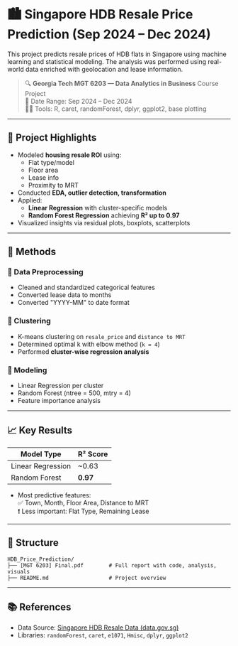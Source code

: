 # 🏙️ Singapore HDB Resale Price Prediction (Sep 2024 – Dec 2024)

This project predicts resale prices of HDB flats in Singapore using machine learning and statistical modeling. The analysis was performed using real-world data enriched with geolocation and lease information.

> 🔍 **Georgia Tech MGT 6203 — Data Analytics in Business** Course Project  
> 📆 Date Range: Sep 2024 – Dec 2024  
> 👩‍💻 Tools: R, caret, randomForest, dplyr, ggplot2, base plotting

---

## 📌 Project Highlights

- Modeled **housing resale ROI** using:
  - Flat type/model
  - Floor area
  - Lease info
  - Proximity to MRT
- Conducted **EDA, outlier detection, transformation**  
- Applied:
  - **Linear Regression** with cluster-specific models
  - **Random Forest Regression** achieving **R² up to 0.97**
- Visualized insights via residual plots, boxplots, scatterplots

---

## 🧠 Methods

### 🔹 Data Preprocessing
- Cleaned and standardized categorical features
- Converted lease data to months
- Converted "YYYY-MM" to date format

### 🔹 Clustering
- K-means clustering on `resale_price` and `distance to MRT`
- Determined optimal k with elbow method (`k = 4`)
- Performed **cluster-wise regression analysis**

### 🔹 Modeling
- Linear Regression per cluster
- Random Forest (ntree = 500, mtry = 4)
- Feature importance analysis

---

## 📈 Key Results

| Model Type        | R² Score  |
|-------------------|-----------|
| Linear Regression | ~0.63     |
| Random Forest     | **0.97**  |

- Most predictive features:  
  ✅ Town, Month, Floor Area, Distance to MRT  
  ❗ Less important: Flat Type, Remaining Lease

---

## 📁 Structure

```
HDB_Price_Prediction/
├── [MGT 6203] Final.pdf        # Full report with code, analysis, visuals
├── README.md                   # Project overview
```

---

## 📚 References

- Data Source: [Singapore HDB Resale Data (data.gov.sg)](https://data.gov.sg)
- Libraries: `randomForest`, `caret`, `e1071`, `Hmisc`, `dplyr`, `ggplot2`
